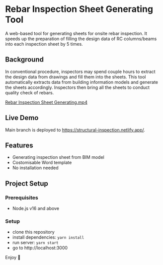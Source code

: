 # Rebar Inspection Sheet Generating Tool
A web-based tool for generating sheets for onsite rebar inspection. It speeds up the preparation of filling the design data of RC columns/beams into each inspection sheet by 5 times. 

## Background
In conventional procedure, inspectors may spend couple hours to extract the design data from drawings and fill them into the sheets. This tool automatically extracts data from building information models and generate the sheets accordingly. Inspectors then bring all the sheets to conduct quality check of rebars.

[Rebar Inspection Sheet Generating.mp4](https://user-images.githubusercontent.com/119405090/218063414-3f433d85-748e-4956-b70f-f4609babdd0e.mp4)

## Live Demo
Main branch is deployed to https://structural-inspection.netlify.app/.

## Features
- Generating inspection sheet from BIM model
- Costomisable Word template
- No installation needed

## Project Setup
### Prerequisites
- Node.js v16 and above

### Setup
- clone this repository
- install dependencies: `yarn install`
- run server: `yarn start`
- go to http://localhost:3000

Enjoy :metal:
